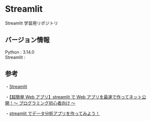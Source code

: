 # Streamlit

Streamlit 学習用リポジトリ

## バージョン情報

Python : 3.14.0  
Streamlit :

## 参考

・[Streamlit](https://streamlit.io/)

・[【超簡単 Web アプリ】streamlit で Web アプリを最速で作ってネット公開！〜 プログラミング初心者向け 〜](https://www.youtube.com/watch?v=4nsTce1Oce8)

・[streamlit でデータ分析アプリを作ってみよう！](https://www.youtube.com/watch?v=de0SAWKJdhE)
